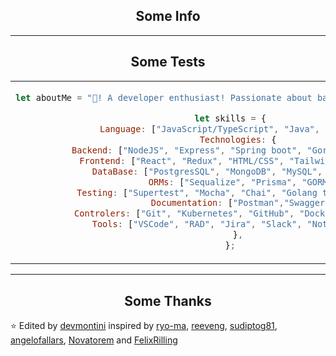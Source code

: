 <h2 align="center"> Some Info </h2>



---

<h2 align="center">  Some Tests </h2>

<table width="100%" display="flex" justify="center" align="center"> 
  <td width="85%" display="flex" justify="center" align="center">
     
```javascript
let aboutMe = "👋! A developer enthusiast! Passionate about backend and cheatsheets."

let skills = {
   Language: ["JavaScript/TypeScript", "Java", "Golang"],
   Technologies: {
      Backend: ["NodeJS", "Express", "Spring boot", "Gorilla/mux", "Gin"],
      Frontend: ["React", "Redux", "HTML/CSS", "Tailwind", "Boostrap"],
      DataBase: ["PostgresSQL", "MongoDB", "MySQL", "SQL Server"],
      ORMs: ["Sequalize", "Prisma", "GORM"],
      Testing: ["Supertest", "Mocha", "Chai", "Golang testing Package"],
      Documentation: ["Postman","Swagger"],
      Controlers: ["Git", "Kubernetes", "GitHub", "Docker","Docker Hub"],
      Tools: ["VSCode", "RAD", "Jira", "Slack", "Notion", "Miro"],
   },
};

```
     
  </td>
  <td width="15%">
     
[![Dev](https://img.shields.io/badge/dev%20-%230077B5.svg?&style=flat&logo=dev&logoColor=white)](https://dev.to/devmontini)
[![Stackoverflow](https://img.shields.io/badge/stackoverflow%20-%23DA8100.svg?&style=flat&logo=stackoverflow&logoColor=white)](https://es.stackoverflow.com/users/210275/franco-montini)
[![Stackoverflow](https://img.shields.io/badge/Spotify%20-%2337A60D.svg?&style=flat&logo=spotify&logoColor=white)](https://open.spotify.com/user/11148925557)
[![Linkedin](https://img.shields.io/badge/Linkedin%20-%230077B5.svg?&style=flat&logo=linkedin&logoColor=white)](https://www.linkedin.com/in/devmontini/)

     
  </td>
</table>

---

<h2 align="center"> Some Thanks </h2>

⭐️ Edited by [devmontini](https://github.com/devmontini) inspired by [ryo-ma](https://github.com/ryo-ma), [reeveng](https://github.com/reeveng), [sudiptog81](https://github.com/sudiptog81), [angelofallars](https://github.com/angelofallars), [Novatorem](https://github.com/novatorem) and [FelixRilling](https://github.com/FelixRilling)  
